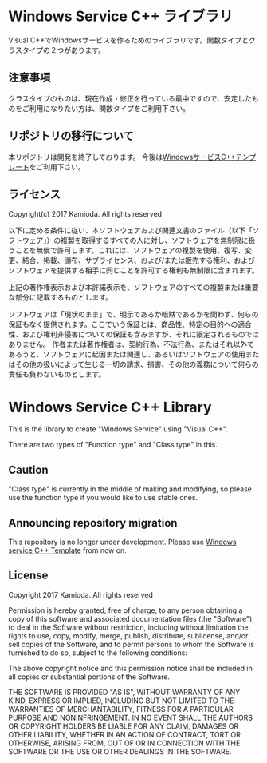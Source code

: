 # Windows Service C++ ライブラリ
Visual C++でWindowsサービスを作るためのライブラリです。関数タイプとクラスタイプの２つがあります。

## 注意事項
クラスタイプのものは、現在作成・修正を行っている最中ですので、安定したものをご利用になりたい方は、関数タイプをご利用下さい。

## リポジトリの移行について
本リポジトリは開発を終了しております。
今後は[WindowsサービスC++テンプレート](https://github.com/Kamioda/WindowsServiceCppTemplate)をご利用下さい。

## ライセンス

Copyright(c) 2017 Kamioda. All rights reserved

以下に定める条件に従い、本ソフトウェアおよび関連文書のファイル（以下「ソフトウェア」）の複製を取得するすべての人に対し、ソフトウェアを無制限に扱うことを無償で許可します。これには、ソフトウェアの複製を使用、複写、変更、結合、掲載、頒布、サブライセンス、および/または販売する権利、およびソフトウェアを提供する相手に同じことを許可する権利も無制限に含まれます。

上記の著作権表示および本許諾表示を、ソフトウェアのすべての複製または重要な部分に記載するものとします。

ソフトウェアは「現状のまま」で、明示であるか暗黙であるかを問わず、何らの保証もなく提供されます。ここでいう保証とは、商品性、特定の目的への適合性、および権利非侵害についての保証も含みますが、それに限定されるものではありません。 作者または著作権者は、契約行為、不法行為、またはそれ以外であろうと、ソフトウェアに起因または関連し、あるいはソフトウェアの使用またはその他の扱いによって生じる一切の請求、損害、その他の義務について何らの責任も負わないものとします。 

# Windows Service C++ Library
This is the library to create "Windows Service" using "Visual C++".

There are two types of "Function type" and "Class type" in this.

## Caution
"Class type" is currently in the middle of making and modifying, so please use the function type if you would like to use stable ones.

## Announcing repository migration
This repository is no longer under development.
Please use [Windows service C++ Template](https://github.com/Kamioda/WindowsServiceCppTemplate) from now on.

## License

Copyright 2017 Kamioda. All rights reserved

Permission is hereby granted, free of charge, to any person obtaining a copy of this software and associated documentation files (the "Software"), to deal in the Software without restriction, including without limitation the rights to use, copy, modify, merge, publish, distribute, sublicense, and/or sell copies of the Software, and to permit persons to whom the Software is furnished to do so, subject to the following conditions:

The above copyright notice and this permission notice shall be included in all copies or substantial portions of the Software.

THE SOFTWARE IS PROVIDED "AS IS", WITHOUT WARRANTY OF ANY KIND, EXPRESS OR IMPLIED, INCLUDING BUT NOT LIMITED TO THE WARRANTIES OF MERCHANTABILITY, FITNESS FOR A PARTICULAR PURPOSE AND NONINFRINGEMENT. IN NO EVENT SHALL THE AUTHORS OR COPYRIGHT HOLDERS BE LIABLE FOR ANY CLAIM, DAMAGES OR OTHER LIABILITY, WHETHER IN AN ACTION OF CONTRACT, TORT OR OTHERWISE, ARISING FROM, OUT OF OR IN CONNECTION WITH THE SOFTWARE OR THE USE OR OTHER DEALINGS IN THE SOFTWARE.
